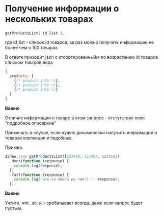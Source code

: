 # Получение информации о нескольких товарах

`getProductsList( id_list )`,

где id_list - список id товаров, за раз можно получить информацию не более чем о 100 товарах.

В ответе приходит json с отсортированныйм по возрастанию id товаров списком товаров вида
````javascript
{
  products: [
    {/* product info */},
    {/* product info */},
    {/* product info */}
  ]
}
````

**Важно**

Отличие информации о товаре в этом запросе - отстутствие поля "подробное описарние"

Применять в случае, если нужно динамически получить информации о товарах коллекции и подобных.

Пример.

````javascript
ISnew.json.getProductsList([123456, 123457, 123458])
  .done(function (response) {
    console.log(response);
  })
  .fail(function (response) {
    console.log('что-то пошло не так!! ', response);
  });
````

**Важно**

Учтите, что `.done()` сробатывает всегда, даже если запрос будет пустым.